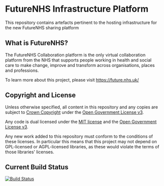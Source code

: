 # FutureNHS Infrastructure Platform 
This repository contains artefacts pertinent to the hosting infrastructure for the new FutureNHS sharing platform

## What is FutureNHS?
The FutureNHS Collaboration platform is the only virtual collaboration platform from the NHS that supports people working in health and social care to make change, improve and transform across organisations, places and professions.

To learn more about this project, please visit https://future.nhs.uk/

## Copyright and License

Unless otherwise specified, all content in this repository and any copies are subject to [Crown Copyright](http://www.nationalarchives.gov.uk/information-management/re-using-public-sector-information/copyright-and-re-use/crown-copyright/) under the [Open Government License v3](./OPEN-GOVERNMENT-LICENSE).

Any code is dual licensed under the [MIT license](./LICENSE) and the [Open Government License v3](./OPEN-GOVERNMENT-LICENSE). 

Any new work added to this repository must conform to the conditions of these licenses. In particular this means that this project may not depend on GPL-licensed or AGPL-licensed libraries, as these would violate the terms of those libraries' licenses.

## Current Build Status

[![Build Status](https://cdsdigital.visualstudio.com/FutureNHS/_apis/build/status/FutureNHS-Infra?branchName=main)](https://cdsdigital.visualstudio.com/FutureNHS/_build/latest?definitionId=129&branchName=main)
